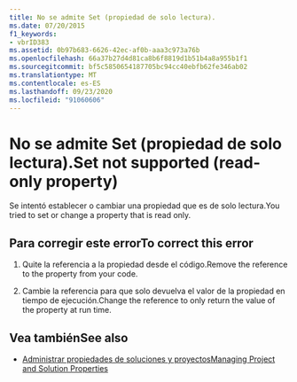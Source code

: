 ```yaml
---
title: No se admite Set (propiedad de solo lectura).
ms.date: 07/20/2015
f1_keywords:
- vbrID383
ms.assetid: 0b97b683-6626-42ec-af0b-aaa3c973a76b
ms.openlocfilehash: 66a37b27d4d81ca8b6f8819d1b51b4a8a955b1f1
ms.sourcegitcommit: bf5c5850654187705bc94cc40ebfb62fe346ab02
ms.translationtype: MT
ms.contentlocale: es-ES
ms.lasthandoff: 09/23/2020
ms.locfileid: "91060606"
---
```

# <a name="set-not-supported-read-only-property"></a><span data-ttu-id="27aef-102">No se admite Set (propiedad de solo lectura).</span><span class="sxs-lookup"><span data-stu-id="27aef-102">Set not supported (read-only property)</span></span>

<span data-ttu-id="27aef-103">Se intentó establecer o cambiar una propiedad que es de solo lectura.</span><span class="sxs-lookup"><span data-stu-id="27aef-103">You tried to set or change a property that is read only.</span></span>  
  
## <a name="to-correct-this-error"></a><span data-ttu-id="27aef-104">Para corregir este error</span><span class="sxs-lookup"><span data-stu-id="27aef-104">To correct this error</span></span>  
  
1. <span data-ttu-id="27aef-105">Quite la referencia a la propiedad desde el código.</span><span class="sxs-lookup"><span data-stu-id="27aef-105">Remove the reference to the property from your code.</span></span>  
  
2. <span data-ttu-id="27aef-106">Cambie la referencia para que solo devuelva el valor de la propiedad en tiempo de ejecución.</span><span class="sxs-lookup"><span data-stu-id="27aef-106">Change the reference to only return the value of the property at run time.</span></span>  
  
## <a name="see-also"></a><span data-ttu-id="27aef-107">Vea también</span><span class="sxs-lookup"><span data-stu-id="27aef-107">See also</span></span>

- [<span data-ttu-id="27aef-108">Administrar propiedades de soluciones y proyectos</span><span class="sxs-lookup"><span data-stu-id="27aef-108">Managing Project and Solution Properties</span></span>](/visualstudio/ide/managing-project-and-solution-properties)
